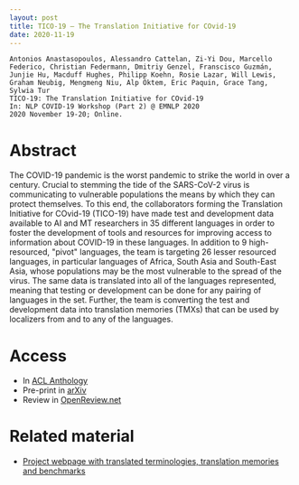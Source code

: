 ```yaml
---
layout: post
title: TICO-19 – The Translation Initiative for COvid-19
date: 2020-11-19
---
```

```
Antonios Anastasopoulos, Alessandro Cattelan, Zi-Yi Dou, Marcello Federico, Christian Federmann, Dmitriy Genzel, Franscisco Guzmán, Junjie Hu, Macduff Hughes, Philipp Koehn, Rosie Lazar, Will Lewis, Graham Neubig, Mengmeng Niu, Alp Öktem, Eric Paquin, Grace Tang, Sylwia Tur
TICO-19: The Translation Initiative for COvid-19
In: NLP COVID-19 Workshop (Part 2) @ EMNLP 2020
2020 November 19-20; Online.
```

# Abstract
The COVID-19 pandemic is the worst pandemic to strike the world in over a century. Crucial to stemming the tide of the SARS-CoV-2 virus is communicating to vulnerable populations the means by which they can protect themselves.  To this end, the collaborators forming the Translation Initiative for COvid-19 (TICO-19) have made test and development data available to AI and MT researchers in 35 different languages in order to foster the development of tools and resources for improving access to information about COVID-19 in these languages. In addition to 9 high-resourced, "pivot" languages, the team is targeting 26 lesser resourced languages, in particular languages of Africa, South Asia and South-East Asia, whose populations may be the most vulnerable to the spread of the virus. The same data is translated into all of the languages represented, meaning that testing or development can be done for any pairing of languages in the set. Further, the team is converting the test and development data into translation memories (TMXs) that can be used by localizers from and to any of the languages.

# Access

- In <a href="https://www.aclweb.org/anthology/2020.nlpcovid19-2.5/" target="_blank">ACL Anthology</a>
- Pre-print in <a href="https://arxiv.org/abs/2007.01788" target="_blank">arXiv</a>
- Review in <a href="https://openreview.net/forum?id=-0xPrt01VXD" target="_blank">OpenReview.net</a>

# Related material

- <a href="https://tico-19.github.io/" target="_blank">Project webpage with translated terminologies, translation memories and benchmarks</a>

